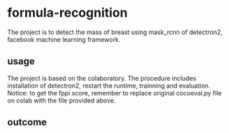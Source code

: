 # formula-recognition

The project is to detect the mass of breast using mask_rcnn of detectron2, facebook machine learning framework.

## usage
The project is based on the colaboratory. The procedure includes installation of detectron2, restart the runtime, trainning and evaluation. Notice: to get the fppi score, remember to replace original cocoeval.py file on colab with the file provided above.

## outcome
